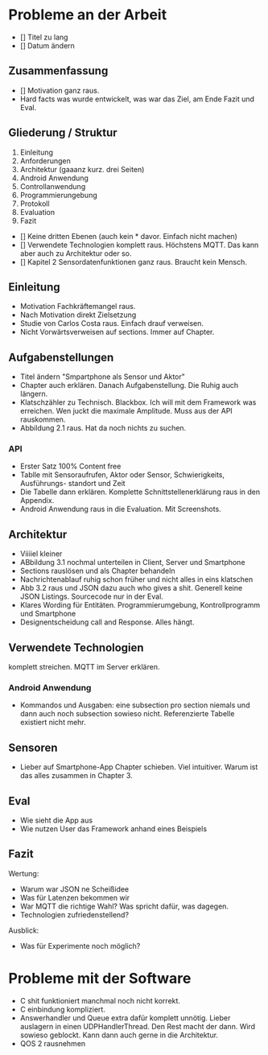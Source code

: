 # Probleme an der Arbeit

- [] Titel zu lang
- [] Datum ändern

## Zusammenfassung
- [] Motivation ganz raus.
- Hard facts was wurde entwickelt, was war das Ziel, am Ende Fazit und Eval.


## Gliederung / Struktur
1. Einleitung
2. Anforderungen
3. Architektur (gaaanz kurz. drei Seiten)
4. Android Anwendung
5. Controllanwendung
6. Programmierungebung
7. Protokoll
8. Evaluation
9. Fazit

- [] Keine dritten Ebenen (auch kein * davor. Einfach nicht machen)
- [] Verwendete Technologien komplett raus. Höchstens MQTT. Das kann aber auch zu Architektur oder so.
- [] Kapitel 2 Sensordatenfunktionen ganz raus. Braucht kein Mensch.

## Einleitung

- Motivation Fachkräftemangel raus.
- Nach Motivation direkt Zielsetzung
- Studie von Carlos Costa raus. Einfach drauf verweisen.
- Nicht Vorwärtsverweisen auf sections. Immer auf Chapter.

## Aufgabenstellungen

- Titel ändern "Smpartphone als Sensor und Aktor"
- Chapter auch erklären. Danach Aufgabenstellung. Die Ruhig auch längern.
- Klatschzähler zu Technisch. Blackbox. Ich will mit dem Framework was erreichen. Wen juckt die maximale Amplitude. Muss aus der API rauskommen.
- Abbildung 2.1 raus. Hat da noch nichts zu suchen.

### API

- Erster Satz 100% Content free
- Tablle mit Sensoraufrufen, Aktor oder Sensor, Schwierigkeits, Ausführungs- standort und Zeit
- Die Tabelle dann erklären. Komplette Schnittstellenerklärung raus in den Appendix.
- Android Anwendung raus in die Evaluation. Mit Screenshots.

## Architektur

- Viiiiel kleiner
- ABbildung 3.1 nochmal unterteilen in Client, Server und Smartphone
- Sections rauslösen und als Chapter behandeln
- Nachrichtenablauf ruhig schon früher und nicht alles in eins klatschen
- Abb 3.2 raus und JSON dazu auch who gives a shit. Generell keine JSON Listings. Sourcecode nur in der Eval.
- Klares Wording für Entitäten. Programmierumgebung, Kontrollprogramm und Smartphone
- Designentscheidung call and Response. Alles hängt.

## Verwendete Technologien
komplett streichen. MQTT im Server erklären.

### Android Anwendung
- Kommandos und Ausgaben: eine subsection pro section niemals und dann auch noch subsection sowieso nicht. Referenzierte Tabelle existiert nicht mehr.

## Sensoren
- Lieber auf Smartphone-App Chapter schieben. Viel intuitiver. Warum ist das alles zusammen in Chapter 3.

## Eval
- Wie sieht die App aus
- Wie nutzen User das Framework anhand eines Beispiels

## Fazit
Wertung:
- Warum war JSON ne Scheißidee
- Was für Latenzen bekommen wir
- War MQTT die richtige Wahl? Was spricht dafür, was dagegen.
- Technologien zufriedenstellend?

Ausblick:
- Was für Experimente noch möglich?

# Probleme mit der Software
- C shit funktioniert manchmal noch nicht korrekt.
- C einbindung kompliziert.
- Answerhandler und Queue extra dafür komplett unnötig. Lieber auslagern in einen UDPHandlerThread. Den Rest macht der dann. Wird sowieso geblockt. Kann dann auch gerne in die Architektur.
- QOS 2 rausnehmen